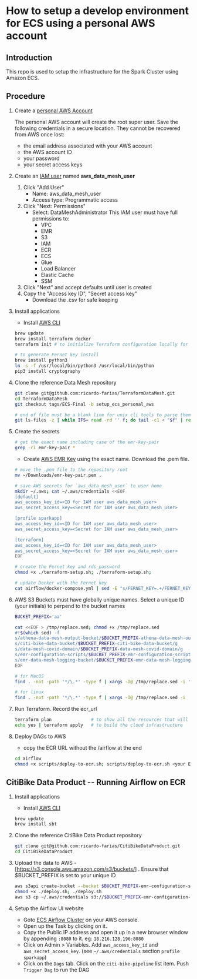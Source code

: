 # How to setup a develop environment for ECS using a personal AWS account

## Introduction

This repo is used to setup the infrastructure for the Spark Cluster using Amazon ECS.

## Procedure

1. Create a [personal AWS Account](https://aws.amazon.com/)

    The personal AWS account will create the root super user. Save the following credentials in a secure location. They cannot be recovered from AWS once lost:
    - the email address associated with your AWS account
    - the AWS account ID
    - your password
    - your secret access keys

1. Create an [IAM user](https://console.aws.amazon.com/iam/home#/users) named **aws_data_mesh_user**

    1. Click "Add User"
        - Name: aws_data_mesh_user
        - Access type: Programmatic access
    1. Click "Next: Permissions"
        - Select: DataMeshAdministrator
        This IAM user must have full permissions to:
            - VPC
            - EMR
            - S3
            - IAM
            - ECR
            - ECS
            - Glue
            - Load Balancer
            - Elastic Cache
            - SSM
    1. Click "Next" and accept defaults until user is created
    1. Copy the "Access key ID", "Secret access key"
        - Download the .csv for safe keeping

1. Install applications

    - Install [AWS CLI](https://aws.amazon.com/cli/)

    ```bash
    brew update
    brew install terraform docker
    terraform init # to initialize Terraform configuration locally for the first time
    ```

    ```bash
    # to generate Fernet key install
    brew install python3
    ln -s -f /usr/local/bin/python3 /usr/local/bin/python
    pip3 install cryptography
    ```

1. Clone the reference Data Mesh repository

    ```bash
    git clone git@github.com:ricardo-farias/TerraformDataMesh.git
    cd TerraformDataMesh
    git checkout tags/ECS-Final -b setup_ecs_personal_aws

    # end of file must be a blank line for unix cli tools to parse them correctly
    git ls-files -z | while IFS= read -rd '' f; do tail -c1 < "$f" | read -r _ || echo >> "$f"; done; git commit --all -m "Add newline to end of every file"
    ```

1. Create the secrets

    ```bash
    # get the exact name including case of the emr-key-pair
    grep -ri emr-key-pair *
    ```

    - Create [AWS EMR Key](https://us-east-2.console.aws.amazon.com/ec2/v2/home?#KeyPairs) using the exact name. Download the .pem file.

    ```bash
    # move the .pem file to the repository root
    mv ~/Downloads/emr-key-pair.pem .

    # save AWS secrets for `aws_data_mesh_user` to user home
    mkdir ~/.aws; cat ~/.aws/credentials <<EOF
    [default]
    aws_access_key_id=<ID for IAM user aws_data_mesh_user>
    aws_secret_access_key=<Secret for IAM user aws_data_mesh_user>

    [profile sparkapp]
    aws_access_key_id=<ID for IAM user aws_data_mesh_user>
    aws_secret_access_key=<Secret for IAM user aws_data_mesh_user>

    [terraform]
    aws_access_key_id=<ID for IAM user aws_data_mesh_user>
    aws_secret_access_key=<Secret for IAM user aws_data_mesh_user>
    EOF

    # create the Fernet key and rds_password
    chmod +x ./terraform-setup.sh; ./terraform-setup.sh;

    # update Docker with the Fernet key
    cat airflow/docker-compose.yml | sed -E "s/FERNET_KEY=.+/FERNET_KEY=$(cat fernet.txt)/" > airflow/docker-compose.yml
    ```

1. AWS S3 Buckets must have globally unique names. Select a unique ID (your initials) to perpend to the bucket names

    ```bash
    BUCKET_PREFIX='aa'

    cat <<EOF > /tmp/replace.sed; chmod +x /tmp/replace.sed
    #!$(which sed) -f
    s/athena-data-mesh-output-bucket/$BUCKET_PREFIX-athena-data-mesh-output-bucket/g
    s/citi-bike-data-bucket/$BUCKET_PREFIX-citi-bike-data-bucket/g
    s/data-mesh-covid-domain/$BUCKET_PREFIX-data-mesh-covid-domain/g
    s/emr-configuration-scripts/$BUCKET_PREFIX-emr-configuration-scripts/g
    s/emr-data-mesh-logging-bucket/$BUCKET_PREFIX-emr-data-mesh-logging-bucket/g
    EOF
    ```

    ```bash
    # for MacOS
    find . -not -path '*/\.*' -type f | xargs -I@ /tmp/replace.sed -i '' "@"; rm  /tmp/replace.sed
    ```

    ```bash
    # for linux
    find . -not -path '*/\.*' -type f | xargs -I@ /tmp/replace.sed -i    "@"; rm  /tmp/replace.sed
    ```

1. Run Terraform. Record the ecr_url

    ```bash
    terraform plan               # to show all the resources that will be created
    echo yes | terraform apply   # to build the cloud infrastructure
    ```

1. Deploy DAGs to AWS

    - copy the ECR URL without the /airflow at the end

    ```bash
    cd airflow
    chmod +x scripts/deploy-to-ecr.sh; scripts/deploy-to-ecr.sh <your ECR_URL>
    ```

## CitiBike Data Product -- Running Airflow on ECR

1. Install applications

    - Install [AWS CLI](https://aws.amazon.com/cli/)

    ```bash
    brew update
    brew install sbt
    ```

1. Clone the reference CitiBike Data Product repository

    ```bash
    git clone git@github.com:ricardo-farias/CitiBikeDataProduct.git
    cd CitiBikeDataProduct
    ```

1. Upload the data to AWS - [https://s3.console.aws.amazon.com/s3/buckets/] . Ensure that $BUCKET_PREFIX is set to your unique ID

    ```bash
    aws s3api create-bucket --bucket $BUCKET_PREFIX-emr-configuration-scripts --region us-east-2 --create-bucket-configuration LocationConstraint=us-east-2
    chmod +x ./deploy.sh; ./deploy.sh
    aws s3 cp ~/.aws/credentials s3://$BUCKET_PREFIX-emr-configuration-scripts/
    ```

1. Setup the Airflow UI website
    - Goto [ECS Airflow Cluster](https://console.aws.amazon.com/ecs/home?#/clusters/Airflow/services/Airflow-Webserver/tasks) on your AWS console.
    - Open up the Task by clicking on it.
    - Copy the Public IP address and open it up in a new browser window by appending `:8080` to it. eg: `18.216.128.196:8080`
    - Click on Admin > Variables. Add `aws_access_key_id` and `aws_secret_access_key`. (see `~/.aws/credentials` section `profile sparkapp`)
    - Click on the `Dags` tab. Click on the `citi-bike-pipeline` list item. Push `Trigger Dag` to run the DAG
